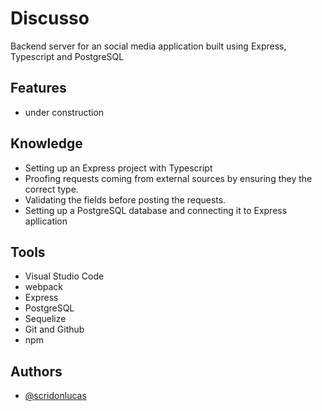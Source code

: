 # Discusso

Backend server for an social media application built using Express, Typescript and PostgreSQL

## Features

- under construction

## Knowledge

- Setting up an Express project with Typescript
- Proofing requests coming from external sources by ensuring they the correct type.
- Validating the fields before posting the requests.
- Setting up a PostgreSQL database and connecting it to Express apllication

## Tools

- Visual Studio Code
- webpack
- Express
- PostgreSQL
- Sequelize
- Git and Github
- npm

## Authors

- [@scridonlucas](https://www.github.com/scridonlucas)
